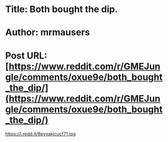 # Title: Both bought the dip.
# Author: mrmausers
# Post URL: [https://www.reddit.com/r/GMEJungle/comments/oxue9e/both_bought_the_dip/](https://www.reddit.com/r/GMEJungle/comments/oxue9e/both_bought_the_dip/)


https://i.redd.it/8pyxakjcucf71.jpg